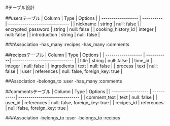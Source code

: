 #テーブル設計

##usersテーブル
| Column             | Type       | Options                        |
| ------------------ | ---------- | ------------------------------ |
| nickname           | string     | null: false                    |
| encrypted_password | string     | null: false                    |
| cooking_history_id | integer    | null: false                    |
| introduction       | string     | null: false                    |

###Association
-has_many :recipes
-has_many :comments

##recipesテーブル
| Column             | Type       | Options                        |
| ------------------ | -----------| ------------------------------ |
| title              | string     | null: false                    |
| time_id            | integer    | null: false                    |
| ingredients        | text       | null: false                    |
| process            | text       | null: false                    |
| user               | references | null: false, foreign_key: true |

##Association
-belongs_to :user
-has_many :comments

##commentsテーブル
| Column             | Type       | Options                        |
| ------------------ | -----------| ------------------------------ |
| comment_text       | text       | null: false                    |
| user_id            | references | null: false, foreign_key: true |
| recipes_id         | references | null: false, foreign_key: true |

###Association
-belongs_to :user
-belongs_to :recipes



